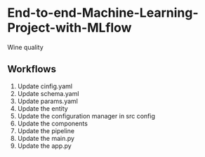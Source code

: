 # End-to-end-Machine-Learning-Project-with-MLflow
Wine quality



## Workflows

1. Update cinfig.yaml
2. Update schema.yaml
3. Update params.yaml
4. Update the entity
5. Update the configuration manager in src config
6. Update the components
7. Update the pipeline
8. Update the main.py
9. Update the app.py
